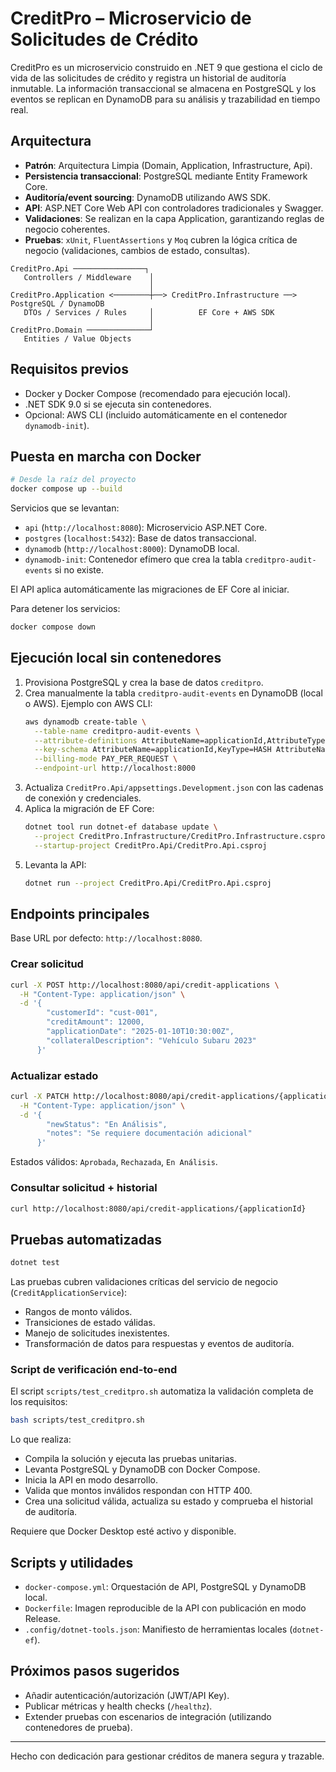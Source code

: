 # CreditPro – Microservicio de Solicitudes de Crédito

CreditPro es un microservicio construido en .NET 9 que gestiona el ciclo de vida de las solicitudes de crédito y registra un historial de auditoría inmutable. La información transaccional se almacena en PostgreSQL y los eventos se replican en DynamoDB para su análisis y trazabilidad en tiempo real.

## Arquitectura

- **Patrón**: Arquitectura Limpia (Domain, Application, Infrastructure, Api).
- **Persistencia transaccional**: PostgreSQL mediante Entity Framework Core.
- **Auditoría/event sourcing**: DynamoDB utilizando AWS SDK.
- **API**: ASP.NET Core Web API con controladores tradicionales y Swagger.
- **Validaciones**: Se realizan en la capa Application, garantizando reglas de negocio coherentes.
- **Pruebas**: `xUnit`, `FluentAssertions` y `Moq` cubren la lógica crítica de negocio (validaciones, cambios de estado, consultas).

```
CreditPro.Api ────────────────┐
   Controllers / Middleware    │
                               │
CreditPro.Application <────────┼──> CreditPro.Infrastructure ──> PostgreSQL / DynamoDB
   DTOs / Services / Rules     │          EF Core + AWS SDK
                               │
CreditPro.Domain ──────────────┘
   Entities / Value Objects
```

## Requisitos previos

- Docker y Docker Compose (recomendado para ejecución local).
- .NET SDK 9.0 si se ejecuta sin contenedores.
- Opcional: AWS CLI (incluido automáticamente en el contenedor `dynamodb-init`).

## Puesta en marcha con Docker

```bash
# Desde la raíz del proyecto
docker compose up --build
```

Servicios que se levantan:

- `api` (`http://localhost:8080`): Microservicio ASP.NET Core.
- `postgres` (`localhost:5432`): Base de datos transaccional.
- `dynamodb` (`http://localhost:8000`): DynamoDB local.
- `dynamodb-init`: Contenedor efímero que crea la tabla `creditpro-audit-events` si no existe.

El API aplica automáticamente las migraciones de EF Core al iniciar.

Para detener los servicios:

```bash
docker compose down
```

## Ejecución local sin contenedores

1. Provisiona PostgreSQL y crea la base de datos `creditpro`.
2. Crea manualmente la tabla `creditpro-audit-events` en DynamoDB (local o AWS). Ejemplo con AWS CLI:
   ```bash
   aws dynamodb create-table \
     --table-name creditpro-audit-events \
     --attribute-definitions AttributeName=applicationId,AttributeType=S AttributeName=timestamp,AttributeType=S \
     --key-schema AttributeName=applicationId,KeyType=HASH AttributeName=timestamp,KeyType=RANGE \
     --billing-mode PAY_PER_REQUEST \
     --endpoint-url http://localhost:8000
   ```
3. Actualiza `CreditPro.Api/appsettings.Development.json` con las cadenas de conexión y credenciales.
4. Aplica la migración de EF Core:
   ```bash
   dotnet tool run dotnet-ef database update \
     --project CreditPro.Infrastructure/CreditPro.Infrastructure.csproj \
     --startup-project CreditPro.Api/CreditPro.Api.csproj
   ```
5. Levanta la API:
   ```bash
   dotnet run --project CreditPro.Api/CreditPro.Api.csproj
   ```

## Endpoints principales

Base URL por defecto: `http://localhost:8080`.

### Crear solicitud

```bash
curl -X POST http://localhost:8080/api/credit-applications \
  -H "Content-Type: application/json" \
  -d '{
        "customerId": "cust-001",
        "creditAmount": 12000,
        "applicationDate": "2025-01-10T10:30:00Z",
        "collateralDescription": "Vehículo Subaru 2023"
      }'
```

### Actualizar estado

```bash
curl -X PATCH http://localhost:8080/api/credit-applications/{applicationId}/status \
  -H "Content-Type: application/json" \
  -d '{
        "newStatus": "En Análisis",
        "notes": "Se requiere documentación adicional"
      }'
```

Estados válidos: `Aprobada`, `Rechazada`, `En Análisis`.

### Consultar solicitud + historial

```bash
curl http://localhost:8080/api/credit-applications/{applicationId}
```

## Pruebas automatizadas

```bash
dotnet test
```

Las pruebas cubren validaciones críticas del servicio de negocio (`CreditApplicationService`):
- Rangos de monto válidos.
- Transiciones de estado válidas.
- Manejo de solicitudes inexistentes.
- Transformación de datos para respuestas y eventos de auditoría.

### Script de verificación end-to-end

El script `scripts/test_creditpro.sh` automatiza la validación completa de los requisitos:

```bash
bash scripts/test_creditpro.sh
```

Lo que realiza:
- Compila la solución y ejecuta las pruebas unitarias.
- Levanta PostgreSQL y DynamoDB con Docker Compose.
- Inicia la API en modo desarrollo.
- Valida que montos inválidos respondan con HTTP 400.
- Crea una solicitud válida, actualiza su estado y comprueba el historial de auditoría.

Requiere que Docker Desktop esté activo y disponible.

## Scripts y utilidades

- `docker-compose.yml`: Orquestación de API, PostgreSQL y DynamoDB local.
- `Dockerfile`: Imagen reproducible de la API con publicación en modo Release.
- `.config/dotnet-tools.json`: Manifiesto de herramientas locales (`dotnet-ef`).

## Próximos pasos sugeridos

- Añadir autenticación/autorización (JWT/API Key).
- Publicar métricas y health checks (`/healthz`).
- Extender pruebas con escenarios de integración (utilizando contenedores de prueba).

---

Hecho con dedicación para gestionar créditos de manera segura y trazable.
